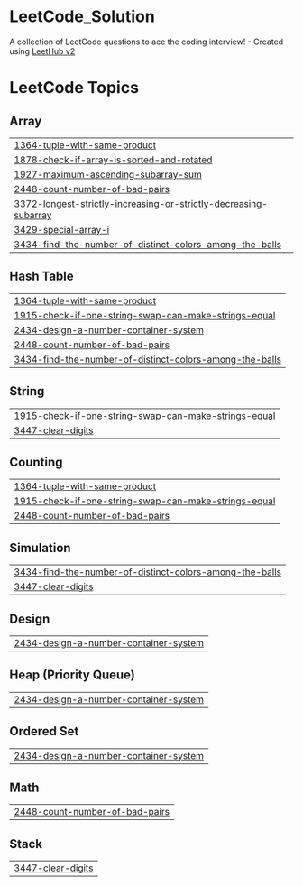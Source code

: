 # LeetCode_Solution
A collection of LeetCode questions to ace the coding interview! - Created using [LeetHub v2](https://github.com/arunbhardwaj/LeetHub-2.0)

<!---LeetCode Topics Start-->
# LeetCode Topics
## Array
|  |
| ------- |
| [1364-tuple-with-same-product](https://github.com/0YoussefAhmed00/LeetCode_Solution/tree/master/1364-tuple-with-same-product) |
| [1878-check-if-array-is-sorted-and-rotated](https://github.com/0YoussefAhmed00/LeetCode_Solution/tree/master/1878-check-if-array-is-sorted-and-rotated) |
| [1927-maximum-ascending-subarray-sum](https://github.com/0YoussefAhmed00/LeetCode_Solution/tree/master/1927-maximum-ascending-subarray-sum) |
| [2448-count-number-of-bad-pairs](https://github.com/0YoussefAhmed00/LeetCode_Solution/tree/master/2448-count-number-of-bad-pairs) |
| [3372-longest-strictly-increasing-or-strictly-decreasing-subarray](https://github.com/0YoussefAhmed00/LeetCode_Solution/tree/master/3372-longest-strictly-increasing-or-strictly-decreasing-subarray) |
| [3429-special-array-i](https://github.com/0YoussefAhmed00/LeetCode_Solution/tree/master/3429-special-array-i) |
| [3434-find-the-number-of-distinct-colors-among-the-balls](https://github.com/0YoussefAhmed00/LeetCode_Solution/tree/master/3434-find-the-number-of-distinct-colors-among-the-balls) |
## Hash Table
|  |
| ------- |
| [1364-tuple-with-same-product](https://github.com/0YoussefAhmed00/LeetCode_Solution/tree/master/1364-tuple-with-same-product) |
| [1915-check-if-one-string-swap-can-make-strings-equal](https://github.com/0YoussefAhmed00/LeetCode_Solution/tree/master/1915-check-if-one-string-swap-can-make-strings-equal) |
| [2434-design-a-number-container-system](https://github.com/0YoussefAhmed00/LeetCode_Solution/tree/master/2434-design-a-number-container-system) |
| [2448-count-number-of-bad-pairs](https://github.com/0YoussefAhmed00/LeetCode_Solution/tree/master/2448-count-number-of-bad-pairs) |
| [3434-find-the-number-of-distinct-colors-among-the-balls](https://github.com/0YoussefAhmed00/LeetCode_Solution/tree/master/3434-find-the-number-of-distinct-colors-among-the-balls) |
## String
|  |
| ------- |
| [1915-check-if-one-string-swap-can-make-strings-equal](https://github.com/0YoussefAhmed00/LeetCode_Solution/tree/master/1915-check-if-one-string-swap-can-make-strings-equal) |
| [3447-clear-digits](https://github.com/0YoussefAhmed00/LeetCode_Solution/tree/master/3447-clear-digits) |
## Counting
|  |
| ------- |
| [1364-tuple-with-same-product](https://github.com/0YoussefAhmed00/LeetCode_Solution/tree/master/1364-tuple-with-same-product) |
| [1915-check-if-one-string-swap-can-make-strings-equal](https://github.com/0YoussefAhmed00/LeetCode_Solution/tree/master/1915-check-if-one-string-swap-can-make-strings-equal) |
| [2448-count-number-of-bad-pairs](https://github.com/0YoussefAhmed00/LeetCode_Solution/tree/master/2448-count-number-of-bad-pairs) |
## Simulation
|  |
| ------- |
| [3434-find-the-number-of-distinct-colors-among-the-balls](https://github.com/0YoussefAhmed00/LeetCode_Solution/tree/master/3434-find-the-number-of-distinct-colors-among-the-balls) |
| [3447-clear-digits](https://github.com/0YoussefAhmed00/LeetCode_Solution/tree/master/3447-clear-digits) |
## Design
|  |
| ------- |
| [2434-design-a-number-container-system](https://github.com/0YoussefAhmed00/LeetCode_Solution/tree/master/2434-design-a-number-container-system) |
## Heap (Priority Queue)
|  |
| ------- |
| [2434-design-a-number-container-system](https://github.com/0YoussefAhmed00/LeetCode_Solution/tree/master/2434-design-a-number-container-system) |
## Ordered Set
|  |
| ------- |
| [2434-design-a-number-container-system](https://github.com/0YoussefAhmed00/LeetCode_Solution/tree/master/2434-design-a-number-container-system) |
## Math
|  |
| ------- |
| [2448-count-number-of-bad-pairs](https://github.com/0YoussefAhmed00/LeetCode_Solution/tree/master/2448-count-number-of-bad-pairs) |
## Stack
|  |
| ------- |
| [3447-clear-digits](https://github.com/0YoussefAhmed00/LeetCode_Solution/tree/master/3447-clear-digits) |
<!---LeetCode Topics End-->